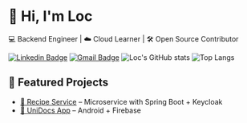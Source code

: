 # 👋 Hi, I'm Loc
💻 Backend Engineer | ☁️ Cloud Learner | 🛠 Open Source Contributor

[![Linkedin Badge](https://img.shields.io/badge/-ledinhloc-blue?style=flat&logo=Linkedin&logoColor=white&link=https://linkedin.com/in/ledinhloc)](https://linkedin.com/in/ledinhloc)
[![Gmail Badge](https://img.shields.io/badge/-ledinhloc@gmail.com-c14438?style=flat&logo=Gmail&logoColor=white)](mailto:ledinhloc@gmail.com)
![Loc's GitHub stats](https://github-readme-stats.vercel.app/api?username=ledinhloc&show_icons=true&theme=radical)
![Top Langs](https://github-readme-stats.vercel.app/api/top-langs/?username=ledinhloc&layout=compact)
## 🚀 Featured Projects
- [🍔 Recipe Service](https://github.com/ledinhloc/recipe-service) – Microservice with Spring Boot + Keycloak
- [📱 UniDocs App](https://github.com/ledinhloc/unidocs) – Android + Firebase

